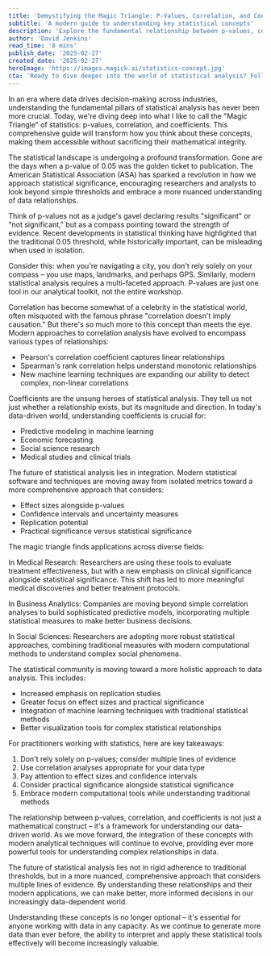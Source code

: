 ```yaml
---
title: 'Demystifying the Magic Triangle: P-Values, Correlation, and Coefficients'
subtitle: 'A modern guide to understanding key statistical concepts'
description: 'Explore the fundamental relationship between p-values, correlation, and coefficients in modern statistical analysis. Learn how these concepts are evolving beyond traditional thresholds and why understanding their interplay is crucial in today's data-driven world.'
author: 'David Jenkins'
read_time: '8 mins'
publish_date: '2025-02-27'
created_date: '2025-02-27'
heroImage: 'https://images.magick.ai/statistics-concept.jpg'
cta: 'Ready to dive deeper into the world of statistical analysis? Follow us on LinkedIn for more insights, expert discussions, and the latest developments in data science and analytics!'
---
```


In an era where data drives decision-making across industries, understanding the fundamental pillars of statistical analysis has never been more crucial. Today, we're diving deep into what I like to call the "Magic Triangle" of statistics: p-values, correlation, and coefficients. This comprehensive guide will transform how you think about these concepts, making them accessible without sacrificing their mathematical integrity.

The statistical landscape is undergoing a profound transformation. Gone are the days when a p-value of 0.05 was the golden ticket to publication. The American Statistical Association (ASA) has sparked a revolution in how we approach statistical significance, encouraging researchers and analysts to look beyond simple thresholds and embrace a more nuanced understanding of data relationships.

Think of p-values not as a judge's gavel declaring results "significant" or "not significant," but as a compass pointing toward the strength of evidence. Recent developments in statistical thinking have highlighted that the traditional 0.05 threshold, while historically important, can be misleading when used in isolation.

Consider this: when you're navigating a city, you don't rely solely on your compass – you use maps, landmarks, and perhaps GPS. Similarly, modern statistical analysis requires a multi-faceted approach. P-values are just one tool in our analytical toolkit, not the entire workshop.

Correlation has become somewhat of a celebrity in the statistical world, often misquoted with the famous phrase "correlation doesn't imply causation." But there's so much more to this concept than meets the eye. Modern approaches to correlation analysis have evolved to encompass various types of relationships:

- Pearson's correlation coefficient captures linear relationships
- Spearman's rank correlation helps understand monotonic relationships
- New machine learning techniques are expanding our ability to detect complex, non-linear correlations

Coefficients are the unsung heroes of statistical analysis. They tell us not just whether a relationship exists, but its magnitude and direction. In today's data-driven world, understanding coefficients is crucial for:

- Predictive modeling in machine learning
- Economic forecasting
- Social science research
- Medical studies and clinical trials

The future of statistical analysis lies in integration. Modern statistical software and techniques are moving away from isolated metrics toward a more comprehensive approach that considers:

- Effect sizes alongside p-values
- Confidence intervals and uncertainty measures
- Replication potential
- Practical significance versus statistical significance

The magic triangle finds applications across diverse fields:

In Medical Research: Researchers are using these tools to evaluate treatment effectiveness, but with a new emphasis on clinical significance alongside statistical significance. This shift has led to more meaningful medical discoveries and better treatment protocols.

In Business Analytics: Companies are moving beyond simple correlation analyses to build sophisticated predictive models, incorporating multiple statistical measures to make better business decisions.

In Social Sciences: Researchers are adopting more robust statistical approaches, combining traditional measures with modern computational methods to understand complex social phenomena.

The statistical community is moving toward a more holistic approach to data analysis. This includes:

- Increased emphasis on replication studies
- Greater focus on effect sizes and practical significance
- Integration of machine learning techniques with traditional statistical methods
- Better visualization tools for complex statistical relationships

For practitioners working with statistics, here are key takeaways:

1. Don't rely solely on p-values; consider multiple lines of evidence
2. Use correlation analyses appropriate for your data type
3. Pay attention to effect sizes and confidence intervals
4. Consider practical significance alongside statistical significance
5. Embrace modern computational tools while understanding traditional methods

The relationship between p-values, correlation, and coefficients is not just a mathematical construct – it's a framework for understanding our data-driven world. As we move forward, the integration of these concepts with modern analytical techniques will continue to evolve, providing ever more powerful tools for understanding complex relationships in data.

The future of statistical analysis lies not in rigid adherence to traditional thresholds, but in a more nuanced, comprehensive approach that considers multiple lines of evidence. By understanding these relationships and their modern applications, we can make better, more informed decisions in our increasingly data-dependent world.

Understanding these concepts is no longer optional – it's essential for anyone working with data in any capacity. As we continue to generate more data than ever before, the ability to interpret and apply these statistical tools effectively will become increasingly valuable.